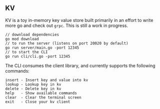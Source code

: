 ## KV
KV is a toy in-memory key value store built primarily in an effort to write more go and check out `grpc`.
This is still a work in progress.

```
// download dependencies
go mod download
// to run the server (listens on port 20020 by default)
go run server/main.go -port 12345
// to start the CLI
go run cli/cli.go -port 12345
```
The CLI consumes the client library, and currently supports the following commands:
```
insert - Insert key and value into kv
lookup - Lookup key in kv
delete - Delete key in kv
help   - Show available commands
clear  - Clear the terminal screen
exit   - Close your kv client
```
